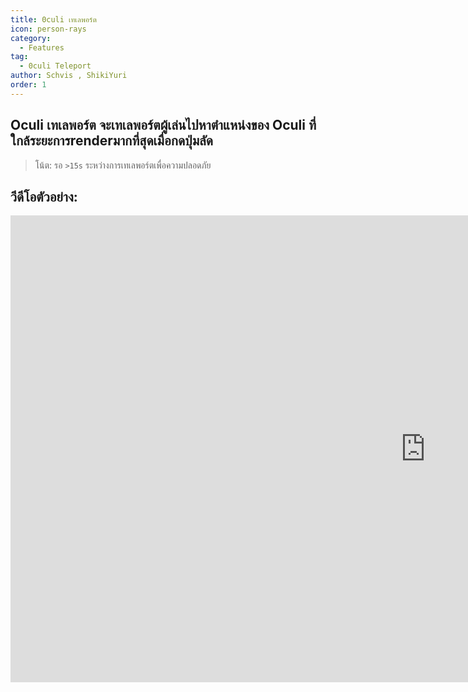 ```yaml
---
title: 0culi เทเลพอร์ต 
icon: person-rays
category:
  - Features
tag:
  - 0culi Teleport
author: Schvis , ShikiYuri 
order: 1
---
```


## Oculi เทเลพอร์ต จะเทเลพอร์ตผู้เล่นไปหาตำแหน่งของ Oculi ที่ใกล้ระยะการrenderมากที่สุดเมื่อกดปุ่มลัด
> โน้ต: รอ `>15s` ระหว่างการเทเลพอร์ตเพื่อความปลอดภัย

## วีดีโอตัวอย่าง:

<div class="iframe-container"><iframe width="1328" height="747" src="https://www.youtube.com/embed/j2Yu31J7Yh4?list=PL5eI1Tb64p56g27qfYk7VuFTz4FK6YrKa" title="Korepi - Oculi/ChestTeleport" frameborder="0" allow="accelerometer; autoplay; clipboard-write; encrypted-media; gyroscope; picture-in-picture; web-share" referrerpolicy="strict-origin-when-cross-origin" allowfullscreen></iframe></div>